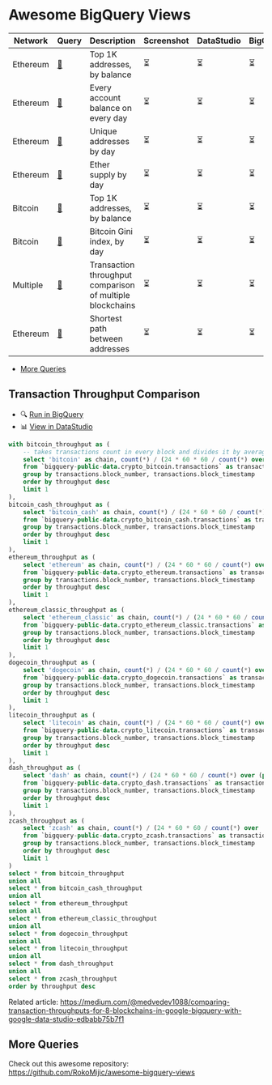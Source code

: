 # Awesome BigQuery Views

| Network | Query | Description | Screenshot | DataStudio | BigQuery | Notes
| --- | --- | --- | --- | --- | --- | ---
| Ethereum | [📝](ethereum/top-ethereum-balances.sql) | Top 1K addresses, by balance | ⏳ | ⏳ | ⏳ | [[1](https://medium.com/google-cloud/how-to-query-balances-for-all-ethereum-addresses-in-bigquery-fb594e4034a7)]
| Ethereum | [📝](ethereum/every-balance-every-day.sql) | Every account balance on every day | ⏳ | ⏳ | ⏳ | [[1](https://medium.com/google-cloud/plotting-ethereum-address-growth-chart-55cc0e7207b2)]
| Ethereum | [📝](ethereum/unique-addresses-by-day.sql) | Unique addresses by day | ⏳ | ⏳ | ⏳ | [[1](https://medium.com/google-cloud/plotting-ethereum-address-growth-chart-55cc0e7207b2)]
| Ethereum | [📝](ethereum/ether-supply-by-day.sql) | Ether supply by day | ⏳ | ⏳ | ⏳ | [[1](https://medium.com/google-cloud/how-to-query-ether-supply-in-bigquery-90f8ae795a8)]
| Bitcoin | [📝](bitcoin/top-bitcoin-balances.sql) | Top 1K addresses, by balance | ⏳ | ⏳ | ⏳ | |
| Bitcoin | [📝](bitcoin/gini-index-by-day.sql) | Bitcoin Gini index, by day | ⏳ | ⏳ | ⏳ | [[1](https://cloud.google.com/blog/products/data-analytics/introducing-six-new-cryptocurrencies-in-bigquery-public-datasets-and-how-to-analyze-them)]
| Multiple | [📝](x) | Transaction throughput comparison of multiple blockchains  | ⏳ | ⏳ | ⏳ | [[1](https://medium.com/@medvedev1088/comparing-transaction-throughputs-for-8-blockchains-in-google-bigquery-with-google-data-studio-edbabb75b7f1)]
| Ethereum | [📝](ethereum/shortest-path-via-traces.sql) | Shortest path between addresses | ⏳ | ⏳ | ⏳ | |

- [More Queries](#more-queries) 



## Transaction Throughput Comparison

- 🔍 [Run in BigQuery](asdf)
- 📊 [View in DataStudio](asdf)

```sql
with bitcoin_throughput as (
    -- takes transactions count in every block and divides it by average block time on that day
    select 'bitcoin' as chain, count(*) / (24 * 60 * 60 / count(*) over (partition by date(block_timestamp))) as throughput, block_timestamp as time
    from `bigquery-public-data.crypto_bitcoin.transactions` as transactions
    group by transactions.block_number, transactions.block_timestamp
    order by throughput desc
    limit 1
),
bitcoin_cash_throughput as (
    select 'bitcoin_cash' as chain, count(*) / (24 * 60 * 60 / count(*) over (partition by date(block_timestamp))) as throughput, block_timestamp as time
    from `bigquery-public-data.crypto_bitcoin_cash.transactions` as transactions
    group by transactions.block_number, transactions.block_timestamp
    order by throughput desc
    limit 1
),
ethereum_throughput as (
    select 'ethereum' as chain, count(*) / (24 * 60 * 60 / count(*) over (partition by date(block_timestamp))) as throughput, block_timestamp as time
    from `bigquery-public-data.crypto_ethereum.transactions` as transactions
    group by transactions.block_number, transactions.block_timestamp
    order by throughput desc
    limit 1
),
ethereum_classic_throughput as (
    select 'ethereum_classic' as chain, count(*) / (24 * 60 * 60 / count(*) over (partition by date(block_timestamp))) as throughput, block_timestamp as time
    from `bigquery-public-data.crypto_ethereum_classic.transactions` as transactions
    group by transactions.block_number, transactions.block_timestamp
    order by throughput desc
    limit 1
),
dogecoin_throughput as (
    select 'dogecoin' as chain, count(*) / (24 * 60 * 60 / count(*) over (partition by date(block_timestamp))) as throughput, block_timestamp as time
    from `bigquery-public-data.crypto_dogecoin.transactions` as transactions
    group by transactions.block_number, transactions.block_timestamp
    order by throughput desc
    limit 1
),
litecoin_throughput as (
    select 'litecoin' as chain, count(*) / (24 * 60 * 60 / count(*) over (partition by date(block_timestamp))) as throughput, block_timestamp as time
    from `bigquery-public-data.crypto_litecoin.transactions` as transactions
    group by transactions.block_number, transactions.block_timestamp
    order by throughput desc
    limit 1
),
dash_throughput as (
    select 'dash' as chain, count(*) / (24 * 60 * 60 / count(*) over (partition by date(block_timestamp))) as throughput, block_timestamp as time
    from `bigquery-public-data.crypto_dash.transactions` as transactions
    group by transactions.block_number, transactions.block_timestamp
    order by throughput desc
    limit 1
),
zcash_throughput as (
    select 'zcash' as chain, count(*) / (24 * 60 * 60 / count(*) over (partition by date(block_timestamp))) as throughput, block_timestamp as time
    from `bigquery-public-data.crypto_zcash.transactions` as transactions
    group by transactions.block_number, transactions.block_timestamp
    order by throughput desc
    limit 1
)
select * from bitcoin_throughput
union all
select * from bitcoin_cash_throughput
union all
select * from ethereum_throughput
union all
select * from ethereum_classic_throughput
union all
select * from dogecoin_throughput
union all
select * from litecoin_throughput
union all
select * from dash_throughput
union all
select * from zcash_throughput
order by throughput desc
```     

Related article: 
https://medium.com/@medvedev1088/comparing-transaction-throughputs-for-8-blockchains-in-google-bigquery-with-google-data-studio-edbabb75b7f1

## More Queries

Check out this awesome repository: https://github.com/RokoMijic/awesome-bigquery-views
